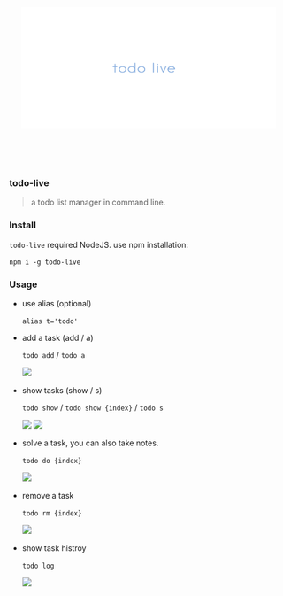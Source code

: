 
<br>
<div align="center" height="500">
<img src="logo.png" width="460" height="220" align="center">
</div>

<br><br><br>

### todo-live

> a todo list manager in  command line.



### Install

`todo-live` required NodeJS. use npm installation:

```
npm i -g todo-live
```

### Usage

- use alias (optional)

  `alias t='todo'`

- add a task (add / a)

  `todo add` / `todo a`

  <img src=".github/add.png">

- show tasks (show / s)

  `todo show` / `todo show {index}` / `todo s`

  <img src=".github/show-1.png">
  <img src=".github/show-2.png">

- solve a task, you can also take notes.

  `todo do {index}`

  <img src=".github/do-1.png">

- remove a task

  `todo rm {index}`

  <img src=".github/rm.png">

- show task histroy

  `todo log`

  <img src=".github/log.png">

